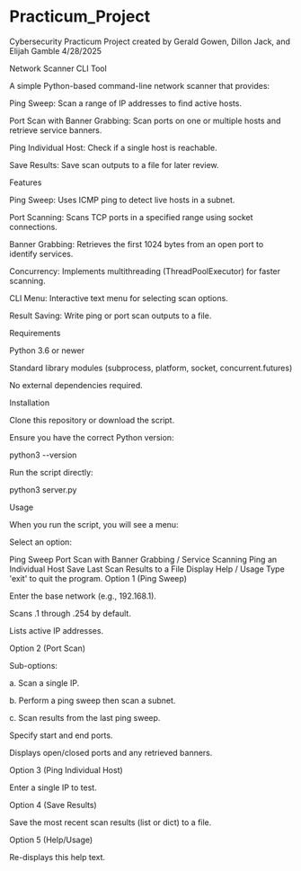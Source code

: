 # Practicum_Project
Cybersecurity Practicum Project created by Gerald Gowen, Dillon Jack, and Elijah Gamble 
4/28/2025

Network Scanner CLI Tool

A simple Python-based command-line network scanner that provides:

Ping Sweep: Scan a range of IP addresses to find active hosts.

Port Scan with Banner Grabbing: Scan ports on one or multiple hosts and retrieve service banners.

Ping Individual Host: Check if a single host is reachable.

Save Results: Save scan outputs to a file for later review.

Features

Ping Sweep: Uses ICMP ping to detect live hosts in a subnet.

Port Scanning: Scans TCP ports in a specified range using socket connections.

Banner Grabbing: Retrieves the first 1024 bytes from an open port to identify services.

Concurrency: Implements multithreading (ThreadPoolExecutor) for faster scanning.

CLI Menu: Interactive text menu for selecting scan options.

Result Saving: Write ping or port scan outputs to a file.

Requirements

Python 3.6 or newer

Standard library modules (subprocess, platform, socket, concurrent.futures)

No external dependencies required.

Installation

Clone this repository or download the script.

Ensure you have the correct Python version:

python3 --version

Run the script directly:

python3 server.py

Usage

When you run the script, you will see a menu:

Select an option:

Ping Sweep
Port Scan with Banner Grabbing / Service Scanning
Ping an Individual Host
Save Last Scan Results to a File
Display Help / Usage Type 'exit' to quit the program.
Option 1 (Ping Sweep)

Enter the base network (e.g., 192.168.1).

Scans .1 through .254 by default.

Lists active IP addresses.

Option 2 (Port Scan)

Sub-options:

a. Scan a single IP.

b. Perform a ping sweep then scan a subnet.

c. Scan results from the last ping sweep.

Specify start and end ports.

Displays open/closed ports and any retrieved banners.

Option 3 (Ping Individual Host)

Enter a single IP to test.

Option 4 (Save Results)

Save the most recent scan results (list or dict) to a file.

Option 5 (Help/Usage)

Re-displays this help text.
